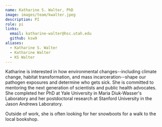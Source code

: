 ```yaml
---
name: Katharine S. Walter, PhD
image: images/team/kwalter.jpeg
description: PI
role: pi
links:
  email: katharine-walter@hsc.utah.edu
  github: ksw9
aliases:
  - Katharine S. Walter
  - Katharine Walter
  - KS Walter
---
```


Katharine is interested in how environmental changes--including climate change, habitat transformation, and mass incarceration--shape our pathogen exposures and determine who gets sick. She is committed to mentoring the next generation of scientists and public health advocates. She completed her PhD at Yale University in Maria Diuk-Wasser's Laboratory and her postdoctoral research at Stanford University in the Jason Andrews Laboratory.

Outside of work, she is often looking for her snowboots for a walk to the local bookshop.